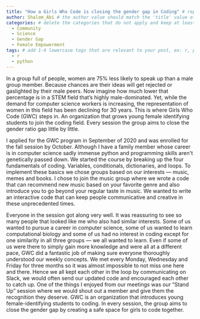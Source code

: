 ```yaml
---
title: "How a Girls Who Code is closing the gender gap in Coding" # replace with the title of your post, a short catchy description to entice readers
author: Shalom_Abi # the author value should match the 'title' value of your contributor file located here /gh-pages/_contributors. If you do not have a contributor file, please feel free to make one or contact one of our team members to assist you.
categories: # delete the categories that do not apply and keep at least one
  - Community
  - Science
  - Gender Gap
  - Female Empowerment 
tags: # add 1-4 lowercase tags that are relevant to your post, ex: r, python, genomics, workflows
  - r
  - python
---
```

In a group full of people, women are 75% less likely to speak up than a male group member. Because chances are their ideas will get rejected or gaslighted by their male peers. Now imagine how much lower that percentage is in a STEM field that’s highly male-dominated. Yet, while the demand for computer science workers is increasing, the representation of women in this field has been declining for 30 years. This is where Girls Who Code (GWC) steps in. An organization that grows young female identifying students to join the coding field. Every session the group aims to close the gender ratio gap little by little. 
	
I applied for the GWC program in September of 2020 and was enrolled for the fall session by October. Although I have a family member whose career is in computer science sadly immense python and programming skills aren't genetically passed down. 
We started the course by breaking up the four fundamentals of coding. Variables, conditionals, dictionaries, and loops. To implement these basics we chose groups based on our interests — music, memes and books. I chose to join the music group where we wrote a code that can recommend new music based on your favorite genre and also introduce you to go beyond your regular taste in music. We wanted to write an interactive code that can keep people communicative and creative in these unprecedented times. 

Everyone in the session got along very well. It was reassuring to see so many people that looked like me who also had similar interests. Some of us wanted to pursue a career in computer science, some of us wanted to learn computational biology and some of us had no interest in coding except for one similarity in all three groups — we all wanted to learn. Even if some of us were there to simply gain more knowledge and were all at a different pace, GWC did a fantastic job of making sure everyone thoroughly understood our weekly concepts. We met every Monday, Wednesday and Friday for three months so it was almost impossible to not miss one here and there. Hence we all kept each other in the loop by communicating on Slack, we would often send our updated code and encouraged each other to catch up. One of the things I enjoyed from our meetings was our “Stand Up” session where we would shout out a member and give them the recognition they deserve. GWC is an organization that introduces young female-identifying students to coding. In every session, the group aims to close the gender gap by creating a safe space for girls to code together. 



